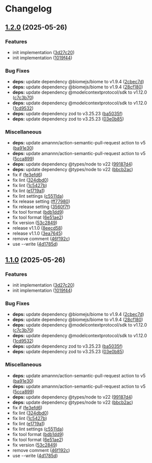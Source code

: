 # Changelog

## [1.2.0](https://github.com/bucketeer-io/bucketeer-docs-local-mcp-server/compare/v1.1.0...v1.2.0) (2025-05-26)


### Features

* init implementation ([3d27c20](https://github.com/bucketeer-io/bucketeer-docs-local-mcp-server/commit/3d27c204bb6e2d71053801a8e64470e329b4afc8))
* init implementation ([1019f44](https://github.com/bucketeer-io/bucketeer-docs-local-mcp-server/commit/1019f44480546f4436f59fd68e3559069bf22760))


### Bug Fixes

* **deps:** update dependency @biomejs/biome to v1.9.4 ([2cbec7d](https://github.com/bucketeer-io/bucketeer-docs-local-mcp-server/commit/2cbec7d3ab890af44e1b9271a024eef22487109d))
* **deps:** update dependency @biomejs/biome to v1.9.4 ([28cf180](https://github.com/bucketeer-io/bucketeer-docs-local-mcp-server/commit/28cf180b6210d50458011c693dc9a106fef40355))
* **deps:** update dependency @modelcontextprotocol/sdk to v1.12.0 ([c7c3b70](https://github.com/bucketeer-io/bucketeer-docs-local-mcp-server/commit/c7c3b70c226960e6ebf63c6e2182eff7c87e7f83))
* **deps:** update dependency @modelcontextprotocol/sdk to v1.12.0 ([1cd9532](https://github.com/bucketeer-io/bucketeer-docs-local-mcp-server/commit/1cd9532f4b7bec899802ca3841e7af755c3f36b5))
* **deps:** update dependency zod to v3.25.23 ([ba5035f](https://github.com/bucketeer-io/bucketeer-docs-local-mcp-server/commit/ba5035faabca25cdc7e76478fa5be3c80aa76c30))
* **deps:** update dependency zod to v3.25.23 ([03e0b85](https://github.com/bucketeer-io/bucketeer-docs-local-mcp-server/commit/03e0b853c8e11e8ad93ac96b00ab07324d969588))


### Miscellaneous

* **deps:** update amannn/action-semantic-pull-request action to v5 ([ba91e30](https://github.com/bucketeer-io/bucketeer-docs-local-mcp-server/commit/ba91e307175d4ae09eb99a76bfdb6d8cdf3a6cfe))
* **deps:** update amannn/action-semantic-pull-request action to v5 ([5cca899](https://github.com/bucketeer-io/bucketeer-docs-local-mcp-server/commit/5cca8995393de93c23928ef8f6fd4efa8048b588))
* **deps:** update dependency @types/node to v22 ([99187d4](https://github.com/bucketeer-io/bucketeer-docs-local-mcp-server/commit/99187d4892e3492b24946e00fdf1afdf08f6ad62))
* **deps:** update dependency @types/node to v22 ([bbcb2ac](https://github.com/bucketeer-io/bucketeer-docs-local-mcp-server/commit/bbcb2acd39c8ad63266c6e010b96afa0fcceb582))
* fix if ([fe3efd6](https://github.com/bucketeer-io/bucketeer-docs-local-mcp-server/commit/fe3efd673e0d9f9ee149a52c43c550e2292e2f0f))
* fix lint ([324dbd0](https://github.com/bucketeer-io/bucketeer-docs-local-mcp-server/commit/324dbd0a6fd43873130b11dfd2e1188fa0c9b5bb))
* fix lint ([1c5427b](https://github.com/bucketeer-io/bucketeer-docs-local-mcp-server/commit/1c5427b4e4779c8ccf153f95afabc74e7028ecb0))
* fix lint ([e1719a1](https://github.com/bucketeer-io/bucketeer-docs-local-mcp-server/commit/e1719a122a1e0b4c81f5fec55c42ac7e3f787cf3))
* fix lint settings ([c5511da](https://github.com/bucketeer-io/bucketeer-docs-local-mcp-server/commit/c5511da29ca322fd9c006a2982ea282c6a868d6f))
* fix release setting ([ff77980](https://github.com/bucketeer-io/bucketeer-docs-local-mcp-server/commit/ff779803f7879f6682080a01c2c4fb8697bdeaef))
* fix release setting ([3560f7f](https://github.com/bucketeer-io/bucketeer-docs-local-mcp-server/commit/3560f7fad893888c781f50f18fdd53518ae97a00))
* fix tool format ([bdb1dd9](https://github.com/bucketeer-io/bucketeer-docs-local-mcp-server/commit/bdb1dd9e5357866a5bdff5e69eb55432c0b3c6f7))
* fix tool format ([6e51ae2](https://github.com/bucketeer-io/bucketeer-docs-local-mcp-server/commit/6e51ae2dcc5b35392c96d9ce5c8de5c7a516019a))
* fix version ([53c2849](https://github.com/bucketeer-io/bucketeer-docs-local-mcp-server/commit/53c2849cfd6f6c79b4069ce24e46d42aadb8bf30))
* release v1.1.0 ([8eecd58](https://github.com/bucketeer-io/bucketeer-docs-local-mcp-server/commit/8eecd58021215dc02c6626cceee602cf8a197d5e))
* release v1.1.0 ([3ea7645](https://github.com/bucketeer-io/bucketeer-docs-local-mcp-server/commit/3ea7645e7a02c62c9522ec2a077bf7f0ecaf7250))
* remove comment ([46f192c](https://github.com/bucketeer-io/bucketeer-docs-local-mcp-server/commit/46f192cb82c53c931431c6a13c588c17f9af4550))
* use --write ([4d1785d](https://github.com/bucketeer-io/bucketeer-docs-local-mcp-server/commit/4d1785d6c098e6b26fdcf0bb30760b720277bdfb))

## [1.1.0](https://github.com/bucketeer-io/bucketeer-docs-local-mcp-server/compare/docs-local-mcp-server-v1.0.4...docs-local-mcp-server-v1.1.0) (2025-05-26)


### Features

* init implementation ([3d27c20](https://github.com/bucketeer-io/bucketeer-docs-local-mcp-server/commit/3d27c204bb6e2d71053801a8e64470e329b4afc8))
* init implementation ([1019f44](https://github.com/bucketeer-io/bucketeer-docs-local-mcp-server/commit/1019f44480546f4436f59fd68e3559069bf22760))


### Bug Fixes

* **deps:** update dependency @biomejs/biome to v1.9.4 ([2cbec7d](https://github.com/bucketeer-io/bucketeer-docs-local-mcp-server/commit/2cbec7d3ab890af44e1b9271a024eef22487109d))
* **deps:** update dependency @biomejs/biome to v1.9.4 ([28cf180](https://github.com/bucketeer-io/bucketeer-docs-local-mcp-server/commit/28cf180b6210d50458011c693dc9a106fef40355))
* **deps:** update dependency @modelcontextprotocol/sdk to v1.12.0 ([c7c3b70](https://github.com/bucketeer-io/bucketeer-docs-local-mcp-server/commit/c7c3b70c226960e6ebf63c6e2182eff7c87e7f83))
* **deps:** update dependency @modelcontextprotocol/sdk to v1.12.0 ([1cd9532](https://github.com/bucketeer-io/bucketeer-docs-local-mcp-server/commit/1cd9532f4b7bec899802ca3841e7af755c3f36b5))
* **deps:** update dependency zod to v3.25.23 ([ba5035f](https://github.com/bucketeer-io/bucketeer-docs-local-mcp-server/commit/ba5035faabca25cdc7e76478fa5be3c80aa76c30))
* **deps:** update dependency zod to v3.25.23 ([03e0b85](https://github.com/bucketeer-io/bucketeer-docs-local-mcp-server/commit/03e0b853c8e11e8ad93ac96b00ab07324d969588))


### Miscellaneous

* **deps:** update amannn/action-semantic-pull-request action to v5 ([ba91e30](https://github.com/bucketeer-io/bucketeer-docs-local-mcp-server/commit/ba91e307175d4ae09eb99a76bfdb6d8cdf3a6cfe))
* **deps:** update amannn/action-semantic-pull-request action to v5 ([5cca899](https://github.com/bucketeer-io/bucketeer-docs-local-mcp-server/commit/5cca8995393de93c23928ef8f6fd4efa8048b588))
* **deps:** update dependency @types/node to v22 ([99187d4](https://github.com/bucketeer-io/bucketeer-docs-local-mcp-server/commit/99187d4892e3492b24946e00fdf1afdf08f6ad62))
* **deps:** update dependency @types/node to v22 ([bbcb2ac](https://github.com/bucketeer-io/bucketeer-docs-local-mcp-server/commit/bbcb2acd39c8ad63266c6e010b96afa0fcceb582))
* fix if ([fe3efd6](https://github.com/bucketeer-io/bucketeer-docs-local-mcp-server/commit/fe3efd673e0d9f9ee149a52c43c550e2292e2f0f))
* fix lint ([324dbd0](https://github.com/bucketeer-io/bucketeer-docs-local-mcp-server/commit/324dbd0a6fd43873130b11dfd2e1188fa0c9b5bb))
* fix lint ([1c5427b](https://github.com/bucketeer-io/bucketeer-docs-local-mcp-server/commit/1c5427b4e4779c8ccf153f95afabc74e7028ecb0))
* fix lint ([e1719a1](https://github.com/bucketeer-io/bucketeer-docs-local-mcp-server/commit/e1719a122a1e0b4c81f5fec55c42ac7e3f787cf3))
* fix lint settings ([c5511da](https://github.com/bucketeer-io/bucketeer-docs-local-mcp-server/commit/c5511da29ca322fd9c006a2982ea282c6a868d6f))
* fix tool format ([bdb1dd9](https://github.com/bucketeer-io/bucketeer-docs-local-mcp-server/commit/bdb1dd9e5357866a5bdff5e69eb55432c0b3c6f7))
* fix tool format ([6e51ae2](https://github.com/bucketeer-io/bucketeer-docs-local-mcp-server/commit/6e51ae2dcc5b35392c96d9ce5c8de5c7a516019a))
* fix version ([53c2849](https://github.com/bucketeer-io/bucketeer-docs-local-mcp-server/commit/53c2849cfd6f6c79b4069ce24e46d42aadb8bf30))
* remove comment ([46f192c](https://github.com/bucketeer-io/bucketeer-docs-local-mcp-server/commit/46f192cb82c53c931431c6a13c588c17f9af4550))
* use --write ([4d1785d](https://github.com/bucketeer-io/bucketeer-docs-local-mcp-server/commit/4d1785d6c098e6b26fdcf0bb30760b720277bdfb))
